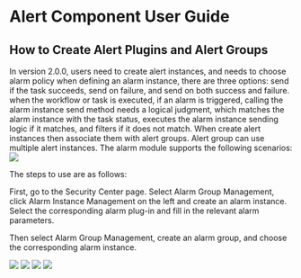 # Alert Component User Guide

## How to Create Alert Plugins and Alert Groups

In version 2.0.0, users need to create alert instances, and needs to choose alarm policy when defining an alarm instance, there are three options: send if the task succeeds, send on failure, and send on both success and failure. when the workflow or task is executed, if an alarm is triggered, calling the alarm instance send method needs a logical judgment, which matches the alarm instance with the task status, executes the alarm instance sending logic if it matches, and filters if it does not match. When create alert instances then associate them with alert groups. Alert group can use multiple alert instances.
The alarm module supports the following scenarios:
<img src="/img/alert/alert_scenarios_en.png">

The steps to use are as follows:

First, go to the Security Center page. Select Alarm Group Management, click Alarm Instance Management on the left and create an alarm instance. Select the corresponding alarm plug-in and fill in the relevant alarm parameters.

Then select Alarm Group Management, create an alarm group, and choose the corresponding alarm instance.

<img src="/img/alert/alert_step_1.png">
<img src="/img/alert/alert_step_2.png">
<img src="/img/alert/alert_step_3.png">
<img src="/img/alert/alert_step_4.png">
